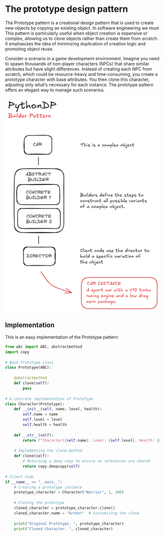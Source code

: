 # The prototype design pattern

The Prototype pattern is a creational design pattern that is used to create new objects by copying an existing object. In software engineering we must  This pattern is particularly useful when object creation is expensive or complex, allowing us to clone objects rather than create them from scratch. It emphasizes the idea of minimizing duplication of creation logic and promoting object reuse.

Consider a scenario in a game development environment. Imagine you need to spawn thousands of non-player characters (NPCs) that share similar attributes but have slight differences. Instead of creating each NPC from scratch, which could be resource-heavy and time-consuming, you create a prototype character with base attributes. You then clone this character, adjusting only what’s necessary for each instance. The prototype pattern offers an elegant way to manage such scenarios.

![Builder Pattern Visual Representation](/Creational/Builder/res/builder.png)

## Implementation

This is an easy implementation of the Prototype pattern:

```python
from abc import ABC, abstractmethod
import copy

# Base Prototype class
class Prototype(ABC):
    
    @abstractmethod
    def clone(self):
        pass

# A concrete implementation of Prototype
class Character(Prototype):
    def __init__(self, name, level, health):
        self.name = name
        self.level = level
        self.health = health

    def __str__(self):
        return f"Character({self.name}, Level: {self.level}, Health: {self.health})"

    # Implementing the clone method
    def clone(self):
        # Returning a deep copy to ensure no references are shared
        return copy.deepcopy(self)

# Client Code
if __name__ == "__main__":
    # Creating a prototype instance
    prototype_character = Character("Warrior", 1, 100)
    
    # Cloning the prototype
    cloned_character = prototype_character.clone()
    cloned_character.name = "Archer"  # Customizing the clone
    
    print("Original Prototype: ", prototype_character)
    print("Cloned Character: ", cloned_character)

```